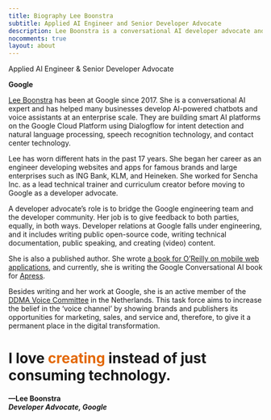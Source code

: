 ```yaml
---
title: Biography Lee Boonstra
subtitle: Applied AI Engineer and Senior Developer Advocate
description: Lee Boonstra is a conversational AI developer advocate and applied AI engineer at Google. In this role, she is focusing on Dialogflow, Contact Center AI & Speech technology. She is a public speaker and a published author. Lee wrote a book for O’Reilly; Hands-on Sencha Touch 2 and is currently working on the Google Conversational AI book at Apress. Lee lives in Amsterdam, the Netherlands, and is a rainbow mommy. @ladysign
nocomments: true
layout: about
---
```


Applied AI Engineer & Senior Developer Advocate

<b>Google</b>

[Lee Boonstra](https://plus.google.com/117712452932146916020) has been at Google since 2017. She is a conversational AI expert and has helped many businesses develop AI-powered chatbots and voice assistants at an enterprise scale. They are building smart AI platforms on the Google Cloud Platform using Dialogflow for intent detection and natural language processing, speech recognition technology, and contact center technology.

Lee has worn different hats in the past 17 years. She began her career as an engineer developing websites and apps for famous brands and large enterprises such as ING Bank, KLM, and Heineken. She worked for Sencha Inc. as a lead technical trainer and curriculum creator before moving to Google as a developer advocate.

A developer advocate’s role is to bridge the Google engineering team and the developer community. Her job is to give feedback to both parties, equally, in both ways. Developer relations at Google falls under engineering, and it includes writing public open-source code, writing technical documentation, public speaking, and creating (video) content.

She is also a published author. She wrote [a book for O’Reilly on mobile web applications](https://www.amazon.com/_/dp/144936652X?tag=oreilly20-20), and currently, she is writing the Google Conversational AI book for [Apress](https://www.apress.com/gp).

Besides writing and her work at Google, she is an active member of the [DDMA Voice Committee](https://ddma.nl/commissies/voice/) in the Netherlands. This task force aims to increase the belief in the ‘voice channel’ by showing brands and publishers its opportunities for marketing, sales, and service and, therefore, to give it a permanent place in the digital transformation.

<div class="blockquote-wrapper">
  <div class="blockquote">
    <h1>
     I love <span style="color:#e36803">creating</span> instead of just consuming technology.
     </h1>
    <h4>&mdash;Lee Boonstra<br><em>Developer Advocate, Google</em></h4>
  </div>
</div>
<link rel="preconnect" href="https://fonts.gstatic.com">
<link href="https://fonts.googleapis.com/css2?family=Abril+Fatface&display=swap" rel="stylesheet">


